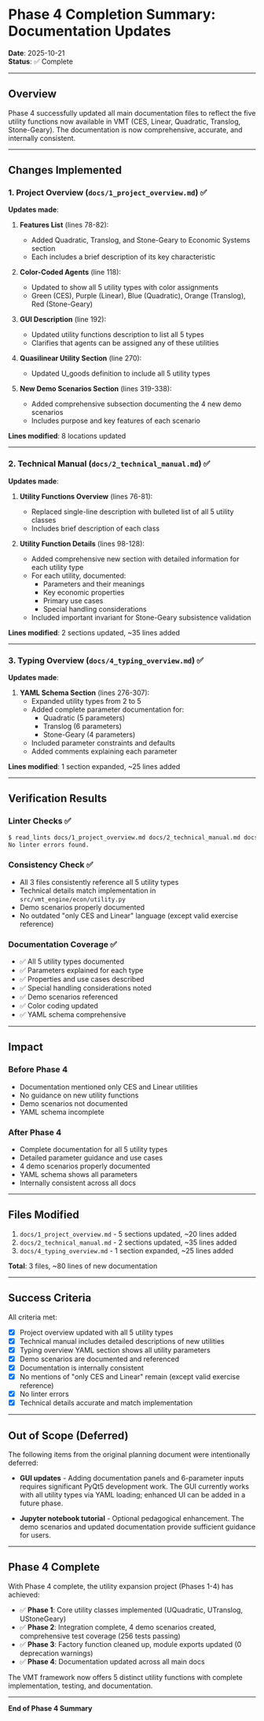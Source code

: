 # Phase 4 Completion Summary: Documentation Updates

**Date**: 2025-10-21  
**Status**: ✅ Complete  

---

## Overview

Phase 4 successfully updated all main documentation files to reflect the five utility functions now available in VMT (CES, Linear, Quadratic, Translog, Stone-Geary). The documentation is now comprehensive, accurate, and internally consistent.

---

## Changes Implemented

### 1. Project Overview (`docs/1_project_overview.md`) ✅

**Updates made**:

1. **Features List** (lines 78-82):
   - Added Quadratic, Translog, and Stone-Geary to Economic Systems section
   - Each includes a brief description of its key characteristic

2. **Color-Coded Agents** (line 118):
   - Updated to show all 5 utility types with color assignments
   - Green (CES), Purple (Linear), Blue (Quadratic), Orange (Translog), Red (Stone-Geary)

3. **GUI Description** (line 192):
   - Updated utility functions description to list all 5 types
   - Clarifies that agents can be assigned any of these utilities

4. **Quasilinear Utility Section** (line 270):
   - Updated U_goods definition to include all 5 utility types

5. **New Demo Scenarios Section** (lines 319-338):
   - Added comprehensive subsection documenting the 4 new demo scenarios
   - Includes purpose and key features of each scenario

**Lines modified**: 8 locations updated

---

### 2. Technical Manual (`docs/2_technical_manual.md`) ✅

**Updates made**:

1. **Utility Functions Overview** (lines 76-81):
   - Replaced single-line description with bulleted list of all 5 utility classes
   - Includes brief description of each class

2. **Utility Function Details** (lines 98-128):
   - Added comprehensive new section with detailed information for each utility type
   - For each utility, documented:
     * Parameters and their meanings
     * Key economic properties
     * Primary use cases
     * Special handling considerations
   - Included important invariant for Stone-Geary subsistence validation

**Lines modified**: 2 sections updated, ~35 lines added

---

### 3. Typing Overview (`docs/4_typing_overview.md`) ✅

**Updates made**:

1. **YAML Schema Section** (lines 276-307):
   - Expanded utility types from 2 to 5
   - Added complete parameter documentation for:
     * Quadratic (5 parameters)
     * Translog (6 parameters)
     * Stone-Geary (4 parameters)
   - Included parameter constraints and defaults
   - Added comments explaining each parameter

**Lines modified**: 1 section expanded, ~25 lines added

---

## Verification Results

### Linter Checks ✅
```bash
$ read_lints docs/1_project_overview.md docs/2_technical_manual.md docs/4_typing_overview.md
No linter errors found.
```

### Consistency Check ✅
- All 3 files consistently reference all 5 utility types
- Technical details match implementation in `src/vmt_engine/econ/utility.py`
- Demo scenarios properly documented
- No outdated "only CES and Linear" language (except valid exercise reference)

### Documentation Coverage ✅
- ✅ All 5 utility types documented
- ✅ Parameters explained for each type
- ✅ Properties and use cases described
- ✅ Special handling considerations noted
- ✅ Demo scenarios referenced
- ✅ Color coding updated
- ✅ YAML schema comprehensive

---

## Impact

### Before Phase 4
- Documentation mentioned only CES and Linear utilities
- No guidance on new utility functions
- Demo scenarios not documented
- YAML schema incomplete

### After Phase 4
- Complete documentation for all 5 utility types
- Detailed parameter guidance and use cases
- 4 demo scenarios properly documented
- YAML schema shows all parameters
- Internally consistent across all docs

---

## Files Modified

1. `docs/1_project_overview.md` - 5 sections updated, ~20 lines added
2. `docs/2_technical_manual.md` - 2 sections updated, ~35 lines added
3. `docs/4_typing_overview.md` - 1 section expanded, ~25 lines added

**Total**: 3 files, ~80 lines of new documentation

---

## Success Criteria

All criteria met:

- [x] Project overview updated with all 5 utility types
- [x] Technical manual includes detailed descriptions of new utilities
- [x] Typing overview YAML section shows all utility parameters
- [x] Demo scenarios are documented and referenced
- [x] Documentation is internally consistent
- [x] No mentions of "only CES and Linear" remain (except valid exercise reference)
- [x] No linter errors
- [x] Technical details accurate and match implementation

---

## Out of Scope (Deferred)

The following items from the original planning document were intentionally deferred:

- **GUI updates** - Adding documentation panels and 6-parameter inputs requires significant PyQt5 development work. The GUI currently works with all utility types via YAML loading; enhanced UI can be added in a future phase.

- **Jupyter notebook tutorial** - Optional pedagogical enhancement. The demo scenarios and updated documentation provide sufficient guidance for users.

---

## Phase 4 Complete

With Phase 4 complete, the utility expansion project (Phases 1-4) has achieved:

- ✅ **Phase 1**: Core utility classes implemented (UQuadratic, UTranslog, UStoneGeary)
- ✅ **Phase 2**: Integration complete, 4 demo scenarios created, comprehensive test coverage (256 tests passing)
- ✅ **Phase 3**: Factory function cleaned up, module exports updated (0 deprecation warnings)
- ✅ **Phase 4**: Documentation updated across all main docs

The VMT framework now offers 5 distinct utility functions with complete implementation, testing, and documentation.

---

**End of Phase 4 Summary**

